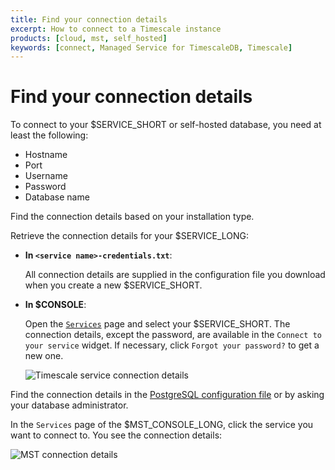 ```yaml
---
title: Find your connection details
excerpt: How to connect to a Timescale instance
products: [cloud, mst, self_hosted]
keywords: [connect, Managed Service for TimescaleDB, Timescale]
---
```


# Find your connection details 

To connect to your $SERVICE_SHORT or self-hosted database, you need at least the following:

- Hostname
- Port
- Username
- Password
- Database name

Find the connection details based on your installation type.

<Tabs label="Connection details">

<Tab title="Timescale Cloud">

Retrieve the connection details for your $SERVICE_LONG:

- **In `<service name>-credentials.txt`**: 

   All connection details are supplied in the configuration file you download when you create a new $SERVICE_SHORT. 

- **In $CONSOLE**:

   Open the [`Services`][console-services] page and select your $SERVICE_SHORT. The connection details, except the password, are available in the `Connect to your service` widget. If necessary, click `Forgot your password?` to get a new one.

   ![Timescale service connection details](https://assets.timescale.com/docs/images/timescale-service-connection-details.png)

</Tab>

<Tab title="Self-hosted TimescaleDB">

Find the connection details in the [PostgreSQL configuration file][postgres-config] or by asking your database administrator.

</Tab>

<Tab title="Managed Service for TimescaleDB">

In the `Services` page of the $MST_CONSOLE_LONG, click the service you want to connect to. You see the connection details:

![MST connection details](https://assets.timescale.com/docs/images/mst-connection-info.png)

</Tab>

</Tabs>

[about-psql]: /use-timescale/:currentVersion:/integrations/query-admin/psql/
[tsc-portal]: https://console.cloud.timescale.com/
[console-services]: https://console.cloud.timescale.com/dashboard/services
[postgres-config]: https://www.postgresql.org/docs/current/runtime-config-file-locations.html
